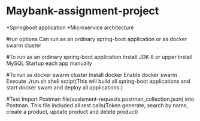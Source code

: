 # Maybank-assignment-project

*Springboot application *Microservice architecture 

#run options
Can run as an ordinary spring-boot application or as docker swarm cluster

#To run as an ordinary spring-boot application
Install JDK 8 or upper
Install MySQL
Startup each app manually

#To run as docker swarm cluster
Install docker
Enable docker swarm
Execute ./run.sh shell script(This will build all spring-boot applications and start docker swam and deploy all applications.)

#Test
Import Postman file(assisment-requests.postman_collection.json) into Postman.
This file included all rest calls(Token generate, search by name, create a product, update product and delete product)
